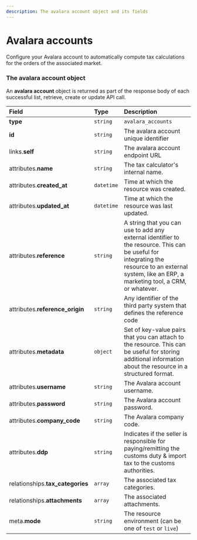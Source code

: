 ```yaml
---
description: The avalara account object and its fields
---
```


# Avalara accounts

Configure your Avalara account to automatically compute tax calculations for the orders of the associated market.


### The avalara account object

An **avalara account** object is returned as part of the response body of each successful list, retrieve, create or update API call.

| Field | Type | Description |
| :--- | :--- | :--- |
| **type** | `string` | `avalara_accounts` |
| **id** | `string` | The avalara account unique identifier |
| links.**self** | `string` | The avalara account endpoint URL |
| attributes.**name** | `string` | The tax calculator's internal name. |
| attributes.**created_at** | `datetime` | Time at which the resource was created. |
| attributes.**updated_at** | `datetime` | Time at which the resource was last updated. |
| attributes.**reference** | `string` | A string that you can use to add any external identifier to the resource. This can be useful for integrating the resource to an external system, like an ERP, a marketing tool, a CRM, or whatever. |
| attributes.**reference_origin** | `string` | Any identifier of the third party system that defines the reference code |
| attributes.**metadata** | `object` | Set of key-value pairs that you can attach to the resource. This can be useful for storing additional information about the resource in a structured format. |
| attributes.**username** | `string` | The Avalara account username. |
| attributes.**password** | `string` | The Avalara account password. |
| attributes.**company_code** | `string` | The Avalara company code. |
| attributes.**ddp** | `string` | Indicates if the seller is responsible for paying/remitting the customs duty & import tax to the customs authorities. |
| relationships.**tax_categories** | `array` | The associated tax categories. |
| relationships.**attachments** | `array` | The associated attachments. |
| meta.**mode** | `string` | The resource environment \(can be one of `test` or `live`\) |

